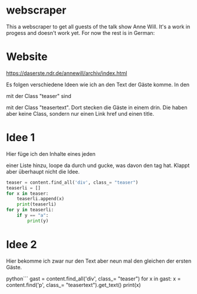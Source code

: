 # webscraper
This a webscraper to get all guests of the talk show Anne Will. It's a work in progess and doesn't work yet. For now the rest is in German:

# Website
https://daserste.ndr.de/annewill/archiv/index.html

Es folgen verschiedene Ideen wie ich an den Text der Gäste komme. In den <div> mit der Class "teaser" sind <p> mit der Class "teasertext". Dort stecken die Gäste in einem <a> drin. Die <a> haben aber keine Class, sondern nur einen Link href und einen title.

# Idee 1
Hier füge ich den Inhalte eines jeden <div class="teaser"> einer Liste hinzu, 
loope da durch und gucke, was davon den <a> tag hat. Klappt aber überhaupt nicht die Idee. 

```python
teaser = content.find_all('div', class_= "teaser") 
teaserli = []
for x in teaser:
	teaserli.append(x)
	print(teaserli)
for y in teaserli:
	if y == "a":
		print(y)
```

# Idee 2
Hier bekomme ich zwar nur den Text aber neun mal den gleichen der ersten Gäste.

python```
gast = content.find_all('div', class_= "teaser")
for x in gast: 
	x = content.find('p', class_= "teasertext").get_text()
	print(x)
```
